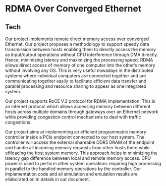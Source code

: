# RDMA Over Converged Ethernet




## Tech

Our project implements remote direct memory access over converged Ethernet. Our project proposes a methodology to support speedy data transmission between hosts enabling them to directly access the memory as input/output operations without CPU interference through DMA directly. Hence, minimizing latency and maximizing the processing speed. RDMA allows direct access of memory of one computer into the other’s memory without involving any OS. This is very useful nowadays in the distributed systems where individual computers are connected together and are communicating together easily to facilitate efficient data transfer and parallel processing and resource sharing to appear as one integrated system.

Our project supports RoCE V.2 protocol for RDMA implementation. This is an internet protocol which allows accessing memory between different hosts across multiple domains through gateways over an Ethernet network while providing congestion control mechanisms to deal with traffic congestions.

Our project aims at implementing an efficient programmable memory controller inside a PCIe endpoint connected to our host system. The controller will access the external shareable DDR5 DRAM of the endpoint and handle all incoming memory requests from other hosts there while offloading the host system memory. This approach helps in minimizing the latency gap difference between local and remote memory access. CPU power is used to perform other system operations requiring high processing in parallel to the handled memory operations by the controller. Our implementation code and all simulation and emulation results are ellaborated on in details in our document.






